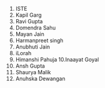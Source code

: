 1. ISTE
2. Kapil Garg
3. Ravi Gupta
4. Domendra Sahu
5. Mayan Jain
6. Harmanpreet singh
7. Anubhuti Jain
8. iLorah
9. Himanshi Pahuja
10.Inaayat Goyal
11. Ansh Gupta
12. Shaurya Malik
13. Anuhska Dewangan
